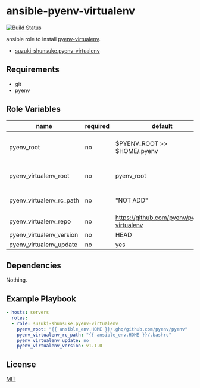 # ansible-pyenv-virtualenv

[![Build Status](https://travis-ci.org/suzuki-shunsuke/ansible-pyenv-virtualenv.svg?branch=master)](https://travis-ci.org/suzuki-shunsuke/ansible-pyenv-virtualenv)

ansible role to install [pyenv-virtualenv](https://github.com/pyenv/pyenv-virtualenv).

* [suzuki-shunsuke.pyenv-virtualenv](https://galaxy.ansible.com/suzuki-shunsuke/pyenv-virtualenv/)

## Requirements

* git
* pyenv

## Role Variables

name | required | default | description
--- | --- | --- | ---
pyenv_root | no | $PYENV_ROOT >> $HOME/.pyenv | If pyenv_virtualenv_root is defined, this variable is ignored.
pyenv_virtualenv_root | no | pyenv_root | If this variable is undefined, pyenv_root is used.
pyenv_virtualenv_rc_path | no | "NOT ADD" | By default configuration is not added
pyenv_virtualenv_repo | no | https://github.com/pyenv/pyenv-virtualenv |
pyenv_virtualenv_version | no | HEAD |
pyenv_virtualenv_update | no | yes |

## Dependencies

Nothing.

## Example Playbook

```yaml
- hosts: servers
  roles:
  - role: suzuki-shunsuke.pyenv-virtualenv
    pyenv_root: "{{ ansible_env.HOME }}/.ghq/github.com/pyenv/pyenv"
    pyenv_virtualenv_rc_path: "{{ ansible_env.HOME }}/.bashrc"
    pyenv_virtualenv_update: no
    pyenv_virtualenv_version: v1.1.0
```

## License

[MIT](LICENSE)
